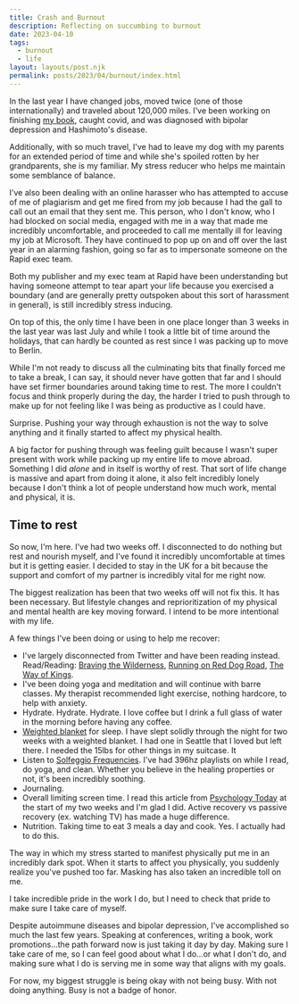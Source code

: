 ```yaml
---
title: Crash and Burnout
description: Reflecting on succumbing to burnout
date: 2023-04-10
tags:
  - burnout
  - life
layout: layouts/post.njk
permalink: posts/2023/04/burnout/index.html
---
```


In the last year I have changed jobs, moved twice (one of those internationally) and traveled about 120,000 miles. I've been working on finishing [my book](https://www.manning.com/books/design-for-developers?utm_source=stimac&utm_medium=affiliate&utm_campaign=book_stimac_design_4_19_22&a_aid=stimac&a_bid=5f6ba095), caught covid, and was diagnosed with bipolar depression and Hashimoto's disease. 

Additionally, with so much travel, I've had to leave my dog with my parents for an extended period of time and while she's spoiled rotten by her grandparents, she is my familiar. My stress reducer who helps me maintain some semblance of balance.

I've also been dealing with an online harasser who has attempted to accuse of me of plagiarism and get me fired from my job because I had the gall to call out an email that they sent me. This person, who I don't know, who I had blocked on social media, engaged with me in a way that made me incredibly uncomfortable, and proceeded to call me mentally ill for leaving my job at Microsoft. They have continued to pop up on and off over the last year in an alarming fashion, going so far as to impersonate someone on the Rapid exec team. 

Both my publisher and my exec team at Rapid have been understanding but having someone attempt to tear apart your life because you exercised a boundary (and are generally pretty outspoken about this sort of harassment in general), is still incredibly stress inducing.

On top of this, the only time I have been in one place longer than 3 weeks in the last year was last July and while I took a little bit of time around the holidays, that can hardly be counted as rest since I was packing up to move to Berlin. 

While I'm not ready to discuss all the culminating bits that finally forced me to take a break, I can say, it should never have gotten that far and I should have set firmer boundaries around taking time to rest. The more I couldn't focus and think properly during the day, the harder I tried to push through to make up for not feeling like I was being as productive as I could have.

Surprise. Pushing your way through exhaustion is not the way to solve anything and it finally started to affect my physical health. 

A big factor for pushing through was feeling guilt because I wasn't super present with work while packing up my entire life to move abroad. Something I did *alone* and in itself is worthy of rest. That sort of life change is massive and apart from doing it alone, it also felt incredibly lonely because I don't think a lot of people understand how much work, mental and physical, it is.

## Time to rest

So now, I'm here. I've had two weeks off. I disconnected to do nothing but rest and nourish myself, and I've found it incredibly uncomfortable at times but it is getting easier. I decided to stay in the UK for a bit because the support and comfort of my partner is incredibly vital for me right now.

The biggest realization has been that two weeks off will not fix this. It has been necessary. But lifestyle changes and reprioritization of my physical and mental health are key moving forward. I intend to be more intentional with my life. 

A few things I've been doing or using to help me recover:

- I've largely disconnected from Twitter and have been reading instead. Read/Reading: [Braving the Wilderness](https://amzn.to/43ojnYG), [Running on Red Dog Road](https://amzn.to/3MDxBi2), [The Way of Kings](https://amzn.to/3UkykH3).
- I've been doing yoga and meditation and will continue with barre classes. My therapist recommended light exercise, nothing hardcore, to help with anxiety. 
- Hydrate. Hydrate. Hydrate. I love coffee but I drink a full glass of water in the morning before having any coffee. 
- [Weighted blanket](https://amzn.to/3Gx2q4p) for sleep. I have slept solidly through the night for two weeks with a weighted blanket. I had one in Seattle that I loved but left there. I needed the 15lbs for other things in my suitcase. It 
- Listen to [Solfeggio Frequencies](https://open.spotify.com/playlist/37i9dQZF1DX9JGJTJ2WFXi?si=cec4a0ac3d904e62). I've had 396hz playlists on while I read, do yoga, and clean. Whether you believe in the healing properties or not, it's been incredibly soothing. 
- Journaling. 
- Overall limiting screen time. I read this article from [Psychology Today](https://www.psychologytoday.com/us/blog/the-playing-field/202101/how-recover-burnout) at the start of my two weeks and I'm glad I did. Active recovery vs passive recovery (ex. watching TV) has made a huge difference. 
- Nutrition. Taking time to eat 3 meals a day and cook. Yes. I actually had to do this. 

The way in which my stress started to manifest physically put me in an incredibly dark spot. When it starts to affect you physically, you suddenly realize you've pushed too far. Masking has also taken an incredible toll on me. 

I take incredible pride in the work I do, but I need to check that pride to make sure I take care of myself. 

Despite autoimmune diseases and bipolar depression, I've accomplished so much the last few years. Speaking at conferences, writing a book, work promotions...the path forward now is just taking it day by day. Making sure I take care of me, so I can feel good about what I do...or what I don't do, and making sure what I do is serving me in some way that aligns with my goals. 

For now, my biggest struggle is being okay with not being busy. With not doing anything. Busy is not a badge of honor. 

